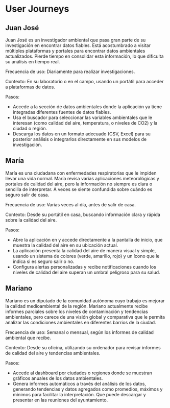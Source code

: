 # User Journeys

## Juan José

Juan José es un investigador ambiental que pasa gran parte de su investigación en encontrar datos fiables.
Está acostumbrado a visitar múltiples plataformas y portales para encontrar datos ambientales actualizados. Pierde tiempo en consolidar esta información, lo que dificulta su análisis en tiempo real.

Frecuencia de uso: Diariamente para realizar investigaciones.

Contexto: En su laboratorio o en el campo, usando un portátil para acceder a plataformas de datos.

Pasos:
- Accede a la sección de datos ambientales donde la aplicación ya tiene integradas diferentes fuentes de datos fiables.
- Usa el buscador para seleccionar las variables ambientales que le interesan (como calidad del aire, temperatura, o niveles de CO2) y la ciudad o región.
- Descarga los datos en un formato adecuado (CSV, Excel) para su posterior análisis o integrarlos directamente en sus modelos de investigación.

## María

María es una ciudadana con enfermedades respiratorias que le impiden llevar una vida normal.
María revisa varias aplicaciones meteorológicas y portales de calidad del aire, pero la información no siempre es clara o sencilla de interpretar. A veces se siente confundida sobre cuándo es seguro salir de casa.

Frecuencia de uso: Varias veces al día, antes de salir de casa.

Contexto: Desde su portátil en casa, buscando información clara y rápida sobre la calidad del aire.

Pasos:
- Abre la aplicación en y accede directamente a la pantalla de inicio, que muestra la calidad del aire en su ubicación actual.
- La aplicación presenta la calidad del aire de manera visual y simple, usando un sistema de colores (verde, amarillo, rojo) y un ícono que le indica si es seguro salir o no.
- Configura alertas personalizadas y recibe notificaciones cuando los niveles de calidad del aire superan un umbral peligroso para su salud.


## Mariano

Mariano es un diputado de la comunidad autónoma cuyo trabajo es mejorar la calidad medioambiental de la región.
Mariano actualmente recibe informes parciales sobre los niveles de contaminación y tendencias ambientales, pero carece de una visión global y comparativa que le permita analizar las condiciones ambientales en diferentes barrios de la ciudad.

Frecuencia de uso: Semanal o mensual, según los informes de calidad ambiental que recibe.

Contexto: Desde su oficina, utilizando su ordenador para revisar informes de calidad del aire y tendencias ambientales.

Pasos:
- Accede al dashboard por ciudades o regiones donde se muestran gráficos anuales de los datos ambientales.
- Genera informes automáticos a través del análisis de los datos, generando tendencias y datos agregados como promedios, máximos y mínimos para facilitar la interpretación. 
Que puede descargar y presentar en las reuniones del ayuntamiento.